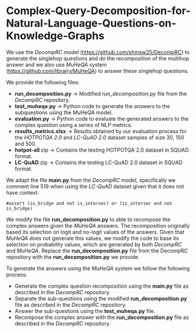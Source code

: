 # Complex-Query-Decomposition-for-Natural-Language-Questions-on-Knowledge-Graphs

We use the *DecompRC* model (https://github.com/shmsw25/DecompRC) to generate the singlehop questions and do the recomposition of the multihop answer and we also use *MuHeQA* system (https://github.com/librairy/MuHeQA) to answer these singlehop questions.

We provide the following files:
- **run_decomposition.py** → Modified *run_decomposition.py* file from the *DecompRC* repository.
- **test_muheqa.py** → Python code to generate the answers to the subquestions using the MuHeQA model.
- **evaluation.py** → Python code to evaluate the generated answers to the complex question using a series of NLP metrics.
- **results_metrics.xlsx** → Results obtained by our evaluation process for the *HOTPOTQA 2.0* and *LC-QuAD 2.0* dataset samples of size 30, 150 and 500.
- **hotpot-all** zip → Contains the testing HOTPOTQA 2.0 dataset in SQUAD format.
- **LC-QuAD** zip → Contains the testing LC-QuAD 2.0 dataset in SQUAD format.

We adapt the file **main.py** from the *DecompRC* model, specifically we comment line 519 when using the *LC-QuAD* dataset given that it does not have context.
```
#assert (is_bridge and not is_intersec) or (is_intersec and not is_bridge)
```

We modify the file **run_decomposition.py** to able to recompose the complex answers given the *MuHeQA* answers. The recomposition originally based its selection on logit and no-logit values of the answers. Given that *MuHeQA* does not generate this values, we modify the code to base its selection on probability values, which are generated by both *DecompRC* and *MuHeQA*. Replace the **run_decomposition.py** file from the DecompRC repository with the **run_decomposition.py** we provide.

To generate the answers using the *MuHeQA* system we follow the following process:
- Generate the complex question recomposition using the **main.py** file as described in the *DecompRC* repository.
- Separate the sub-questions using the modified **run_decomposition.py** file as described in the *DecompRC* repository.
- Answer the sub-questions using the **test_muheqa.py** file.
- Recompose the complex answer with the **run_decomposition.py** file as described in the *DecompRC* repository.
